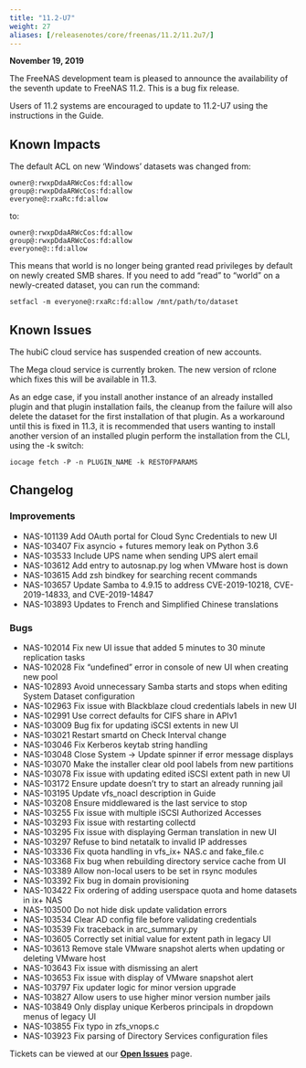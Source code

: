 ```yaml
---
title: "11.2-U7"
weight: 27
aliases: [/releasenotes/core/freenas/11.2/11.2u7/]
---
```


**November 19, 2019**

The FreeNAS development team is pleased to announce the availability of the seventh update to FreeNAS 11.2. This is a bug fix release.

Users of 11.2 systems are encouraged to update to 11.2-U7 using the instructions in the Guide.

## Known Impacts

The default ACL on new ‘Windows’ datasets was changed from:
```
owner@:rwxpDdaARWcCos:fd:allow
group@:rwxpDdaARWcCos:fd:allow
everyone@:rxaRc:fd:allow
```

to:
```
owner@:rwxpDdaARWcCos:fd:allow
group@:rwxpDdaARWcCos:fd:allow
everyone@::fd:allow
```

This means that world is no longer being granted read privileges by default on newly created SMB shares. If you need to add “read” to “world” on a newly-created dataset, you can run the command:

`setfacl -m everyone@:rxaRc:fd:allow /mnt/path/to/dataset`

## Known Issues

The hubiC cloud service has suspended creation of new accounts.

The Mega cloud service is currently broken. The new version of rclone which fixes this will be available in 11.3.

As an edge case, if you install another instance of an already installed plugin and that plugin installation fails, the cleanup from the failure will also delete the dataset for the first installation of that plugin. As a workaround until this is fixed in 11.3, it is recommended that users wanting to install another version of an installed plugin perform the installation from the CLI, using the -k switch:

`iocage fetch -P -n PLUGIN_NAME -k RESTOFPARAMS`

## Changelog

### Improvements

+ NAS-101139 Add OAuth portal for Cloud Sync Credentials to new UI
+ NAS-103407 Fix asyncio + futures memory leak on Python 3.6
+ NAS-103533 Include UPS name when sending UPS alert email
+ NAS-103612 Add entry to autosnap.py log when VMware host is down
+ NAS-103615 Add zsh bindkey for searching recent commands
+ NAS-103657 Update Samba to 4.9.15 to address CVE-2019-10218, CVE-2019-14833, and CVE-2019-14847
+ NAS-103893 Updates to French and Simplified Chinese translations

### Bugs

+ NAS-102014 Fix new UI issue that added 5 minutes to 30 minute replication tasks
+ NAS-102028 Fix “undefined” error in console of new UI when creating new pool
+ NAS-102893 Avoid unnecessary Samba starts and stops when editing System Dataset configuration
+ NAS-102963 Fix issue with Blackblaze cloud credentials labels in new UI
+ NAS-102991 Use correct defaults for CIFS share in APIv1
+ NAS-103009 Bug fix for updating iSCSI extents in new UI
+ NAS-103021 Restart smartd on Check Interval change
+ NAS-103046 Fix Kerberos keytab string handling
+ NAS-103048 Close System -> Update spinner if error message displays
+ NAS-103070 Make the installer clear old pool labels from new partitions
+ NAS-103078 Fix issue with updating edited iSCSI extent path in new UI
+ NAS-103172 Ensure update doesn’t try to start an already running jail
+ NAS-103195 Update vfs_noacl description in Guide
+ NAS-103208 Ensure middlewared is the last service to stop
+ NAS-103255 Fix issue with multiple iSCSI Authorized Accesses
+ NAS-103293 Fix issue with restarting collectd
+ NAS-103295 Fix issue with displaying German translation in new UI
+ NAS-103297 Refuse to bind netatalk to invalid IP addresses
+ NAS-103336 Fix quota handling in vfs_ix+ NAS.c and fake_file.c
+ NAS-103368 Fix bug when rebuilding directory service cache from UI
+ NAS-103389 Allow non-local users to be set in rsync modules
+ NAS-103392 Fix bug in domain provisioning
+ NAS-103422 Fix ordering of adding userspace quota and home datasets in ix+ NAS
+ NAS-103500 Do not hide disk update validation errors
+ NAS-103534 Clear AD config file before validating credentials
+ NAS-103539 Fix traceback in arc_summary.py
+ NAS-103605 Correctly set initial value for extent path in legacy UI
+ NAS-103613 Remove stale VMware snapshot alerts when updating or deleting VMware host
+ NAS-103643 Fix issue with dismissing an alert
+ NAS-103653 Fix issue with display of VMware snapshot alert
+ NAS-103797 Fix updater logic for minor version upgrade
+ NAS-103827 Allow users to use higher minor version number jails
+ NAS-103849 Only display unique Kerberos principals in dropdown menus of legacy UI
+ NAS-103855 Fix typo in zfs_vnops.c
+ NAS-103923 Fix parsing of Directory Services configuration files

Tickets can be viewed at our [**Open Issues**](https://jira.ixsystems.com/projects/NAS/issues/) page.
